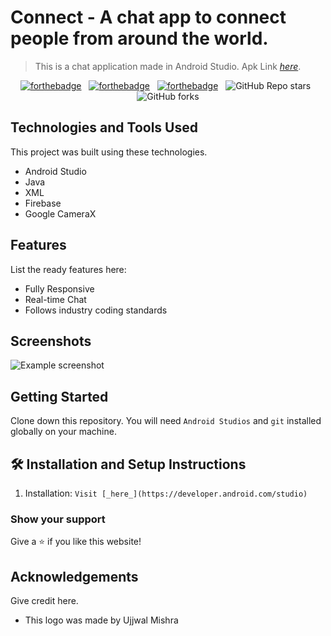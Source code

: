 # Connect - A chat app to connect people from around the world.
> This is a chat application made in Android Studio.
> Apk Link [_here_](https://shayanb-68fb5.web.app/). <!-- If you have the project hosted somewhere, include the link here. -->

<center>

[![forthebadge](https://forthebadge.com/images/badges/built-with-love.svg)](https://forthebadge.com) &nbsp;
[![forthebadge](https://forthebadge.com/images/badges/made-with-java.svg)](https://forthebadge.com) &nbsp;
[![forthebadge](https://forthebadge.com/images/badges/open-source.svg)](https://forthebadge.com) &nbsp;
![GitHub Repo stars](https://img.shields.io/github/stars/shayanbagchi/shayanb?color=red&logo=github&style=for-the-badge) &nbsp;
![GitHub forks](https://img.shields.io/github/forks/shayanbagchi/shayanb?color=red&logo=github&style=for-the-badge)

</center>

<!-- ## General Information
- Provide general information about your project here.
- What problem does it (intend to) solve?
- What is the purpose of your project?
- Why did you undertake it?
 You don't have to answer all the questions - just the ones relevant to your project. -->


## Technologies and Tools Used
This project was built using these technologies.

- Android Studio
- Java
- XML
- Firebase
- Google CameraX


## Features
List the ready features here:
- Fully Responsive
- Real-time Chat
- Follows industry coding standards


## Screenshots
![Example screenshot](./img/screenshot.png)
<!-- If you have screenshots you'd like to share, include them here. -->


## Getting Started

Clone down this repository. You will need `Android Studios` and `git` installed globally on your machine.

## 🛠 Installation and Setup Instructions

1. Installation: `Visit [_here_](https://developer.android.com/studio)`

### Show your support

Give a ⭐ if you like this website!


## Acknowledgements
Give credit here.
- This logo was made by Ujjwal Mishra


<!-- Optional -->
<!-- ## License -->
<!-- This project is open source and available under the [... License](). -->

<!-- You don't have to include all sections - just the one's relevant to your project -->
